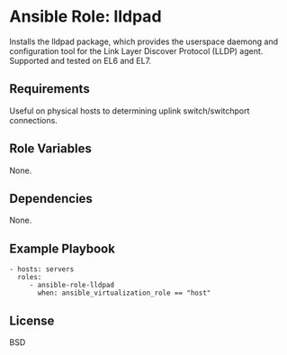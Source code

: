 Ansible Role: lldpad
====================

Installs the lldpad package, which provides the userspace daemong and
configuration tool for the Link Layer Discover Protocol (LLDP) agent.
Supported and tested on EL6 and EL7.

Requirements
------------

Useful on physical hosts to determining uplink switch/switchport connections.

Role Variables
--------------

None.

Dependencies
------------

None.

Example Playbook
----------------

    - hosts: servers
      roles:
         - ansible-role-lldpad
           when: ansible_virtualization_role == "host"

License
-------

BSD
